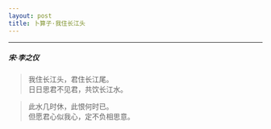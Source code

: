```yaml
---
layout: post
title: 卜算子·我住长江头
---
```

-----
#####  宋·李之仪

> 我住长江头，君住长江尾。  
> 日日思君不见君，共饮长江水。

> 此水几时休，此恨何时已。  
> 但愿君心似我心，定不负相思意。
